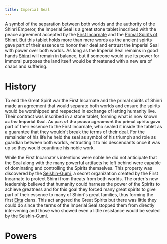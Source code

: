 ```yaml
---
title: Imperial Seal
---
```


A symbol of the separation between both worlds and the authority of the Shinri Emperor, the Imperial Seal is a great stone tablet inscribed with the peace agreement accepted by the [First Incarnate](https://raldamain.com/en/characters/age%20of%20succesion/firstincarnate.html) and the [Primal Spirits of Shinri](https://raldamain.com/en/creatures/superior%20beings/primal%20spirits/shinri/). But this tablet holds more than mere words as the ancient spirits gave part of their essence to honor their deal and entrust the Imperial Seal with power over both worlds. As long as the Imperial Seal remains in good hands [Shinri](https://raldamain.com/en/locations/natural/shinri%20region.html) will remain in balance, but if someone would use its power for immoral purposes the land itself would be threatened with a new era of chaos and suffering.

# History

To end the Great Spirit war the First Incarnate and the primal spirits of Shinri made an agreement that would separate both worlds and ensure the spirits would be worshipped and respected in exchange of letting humanity live. Their contract was inscribed in a stone tablet, forming what is now known as the Imperial Seal. As part of the peace agreement the primal spirits gave part of their essence to the First Incarnate, who sealed it inside the tablet as a guarantee that they wouldn't break the terms of their deal. For the remainder of his life he held the seal as symbol of his triumph and role as guardian between both worlds, entrusting it to his descendants once it was up so they would countinue his noble work.

While the First Incarnate's intentions were noble he did not anticipate that the Seal along with the many powerful artifacts he left behind were capable of dominating and controlling the Spirits themselves. This property was discovered by the [Seishin-Gumi](https://raldamain.com/en/ideas/factions/seishingumi.html), a secret organization created by the First Incarnate to protect Shinri from threats from both worlds. The order's new leadership believed that humanity could harness the power of the Spirits to achieve greatness and for this goal they forced many great spirits to give part of their essence to many of Shinri's great families, thus forming the first [Ekta](https://raldamain.com/en/magic/bloodlines/ekta.html) clans. This act angered the Great Spirits but there was little they could do since the terms of the Imperial Seal stopped them from directly intervening and those who showed even a little resistance would be sealed by the Seishin-Gumi.



# Powers
